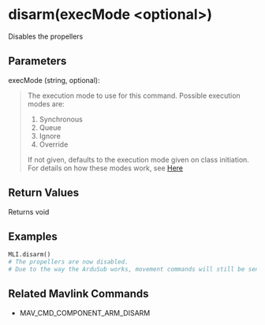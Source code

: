 # disarm(execMode \<optional>)

Disables the propellers

## Parameters

execMode (string, optional):
> The execution mode to use for this command. Possible execution modes are:
>
> 1. Synchronous
> 1. Queue
> 1. Ignore
> 1. Override
>
> If not given, defaults to the execution mode given on class initiation.  
> For details on how these modes work, see [Here](../executionModes.md)

## Return Values

Returns void

## Examples

```py
MLI.disarm()
# The propellers are now disabled.
# Due to the way the ArduSub works, movement commands will still be sent, but will not do anything.
```

## Related Mavlink Commands

- MAV_CMD_COMPONENT_ARM_DISARM
